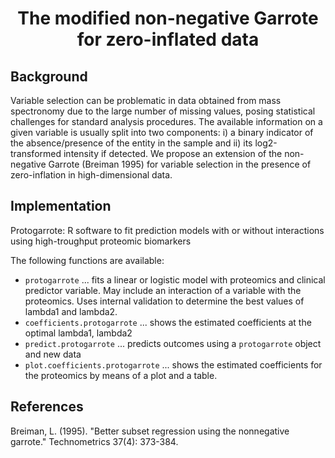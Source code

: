 <h1 align="center">  The modified non-negative Garrote for zero-inflated data </h1>
 
## Background
Variable selection can be problematic in data obtained from mass spectronomy due to the large number of missing values, posing statistical challenges for standard analysis procedures. The available information on a given variable is usually split into two components: i) a binary indicator of the absence/presence of the entity in the sample and ii) its log2-transformed intensity if detected. We propose an extension of the non-negative Garrote (Breiman 1995) for variable selection in the presence of zero-inflation in high-dimensional data. 

## Implementation
Protogarrote: R software to fit prediction models with or without interactions using high-troughput proteomic biomarkers 

The following functions are available:

* `protogarrote` ... fits  a linear or logistic model with proteomics and clinical predictor variable. May include an interaction of a variable with the proteomics. Uses internal validation to determine the best values of lambda1 and lambda2.
* `coefficients.protogarrote` ... shows the estimated coefficients at the optimal lambda1, lambda2
* `predict.protogarrote` ... predicts outcomes using a `protogarrote` object and new data
* `plot.coefficients.protogarrote` ... shows the estimated coefficients for the proteomics by means of a plot and a table.

## References
Breiman, L. (1995). "Better subset regression using the nonnegative garrote." Technometrics 37(4): 373-384.
